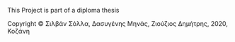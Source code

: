 This Project is part of a diploma thesis

Copyright © Σιλβάν Σόλλα, Δασυγένης Μηνάς, Ζιούζιος Δημήτρης, 2020, Κοζάνη
